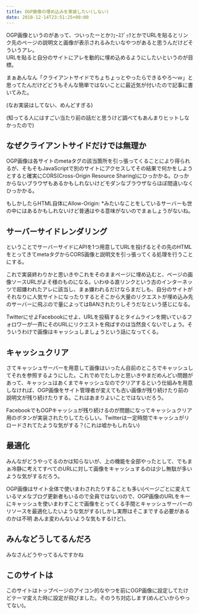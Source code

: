 ```yaml
---
title: OGP画像の埋め込みを実装したい(しない)
date: 2018-12-14T23:51:25+09:00
---
```


OGP画像というのがあって、ついったーとかﾌｪｰｽﾌﾞｯｸとかでURLを貼るとリンク先のページの説明文と画像が表示されるみたいなやつがあると思うんだけどそういうアレ。  
URLを貼ると自分のサイトにアレを動的に埋め込めるようにしたいというのが目標。

まぁあんなん「クライアントサイドでちょちょっとやったらできるやろ～ｗ」と思ってたんだけどどうもそんな簡単ではないことに最近気が付いたので記事に書いてみた。

(なお実装はしてない、めんどすぎる)

(知ってる人にはすごい当たり前の話だと思うけど調べてもあんまりヒットしなかったので)

## なぜクライアントサイドだけでは無理か

OGP画像は各サイトのmetaタグの該当箇所を引っ張ってくることにより得られるが、そもそもJavaScriptで別のサイトにアクセスしてその結果で何かをしようとすると確実にCORS(Cross-Origin Resource Sharing)にひっかかる。ひっかからないブラウザもあるかもしれないけどモダンなブラウザならほぼ間違いなくひっかかる。

もしかしたらHTML自体にAllow-Origin: *みたいなことをしているサーバーも世の中にはあるかもしれないけど普通はやる意味がないのでまぁしょうがないね。

## サーバーサイドレンダリング

ということでサーバーサイドにAPIを1つ用意してURLを投げるとその先のHTMLをとってきてmetaタグからCORS画像と説明文を引っ張ってくる処理を行うことにする。

これで実装終わりかと思いきやこれをそのままページに埋め込むと、ページの画像ソースURLがよそ様のものになる。いわゆる直リンクという古のインターネッツで超嫌われたアレに該当し、まぁ嫌われるだけならまだしも、自分のサイトがそれなりに人気サイトになったりするとそこから大量のリクエストが埋め込み先のサーバーに飛ぶので量によってはBANされたりしそうだなという感じになる。

TwitterにせよFacebookにせよ、URLを投稿するとタイムラインを開いているフォロワーが一斉にそのURLにリクエストを飛ばすのは当然良くないでしょう。そういうわけで画像はキャッシュしましょうという話になってくる。

## キャッシュクリア

さてキャッシュサーバーを用意して画像はいったん自前のところでキャッシュしてそれを参照するようにした。これでめでたしかと思いきやまだめんどい問題があって、キャッシュはあくまでキャッシュなのでクリアするという仕組みを用意しなければ、OGP画像をサイト管理者が変えても古い画像が残り続けたり前の説明文が残り続けたりする。これはあまりよいことではないだろう。

FacebookでもOGPキャッシュが残り続けるのが問題になってキャッシュクリア用のボタンが実装されたりしてたらしい。Twitterは一定時間でキャッシュがリロードされてたような気がする？(これは嘘かもしれない)

## 最適化

みんながどうやってるのかは知らないが、上の機能を全部やったとして、でもまぁ冷静に考えてすべてのURLに対して画像をキャッシュするのは少し無駄が多いような気がするだろう。

OGP画像はサイト全体で使いまわされたりすることも多い(ページごとに変えているマメなブログ更新者もいるので全員ではない)ので、OGP画像のURLをキーにキャッシュを使いまわすことで画像をとってくる手間とキャッシュサーバーのリソースを最適化したいような気がする(しかし実際はそこまでする必要があるのかは不明 あんま変わんないような気もするけど)。


## みんなどうしてるんだろ

みなさんどうやってるんですかね

## このサイトは

このサイトはトップページのアイコン的なやつを前にOGP画像に設定してたけどテーマ変えた時に設定が飛びました。そのうち対応します(めんどいからやってない)。
